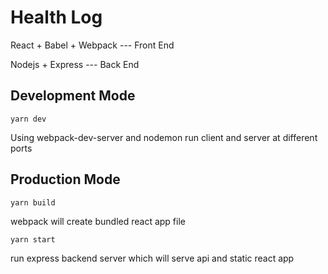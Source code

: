 # Health Log

React + Babel + Webpack --- Front End

Nodejs + Express --- Back End

## Development Mode

`yarn dev`

Using webpack-dev-server and nodemon run client and server at different ports

## Production Mode

`yarn build`

webpack will create bundled react app file

`yarn start`

run express backend server which will serve api and static react app
